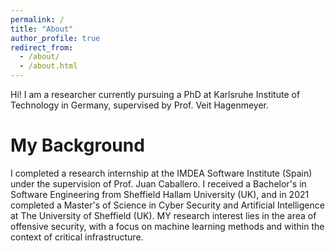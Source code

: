 ```yaml
---
permalink: /
title: "About"
author_profile: true
redirect_from: 
  - /about/
  - /about.html
---
```


Hi! I am a researcher currently pursuing a PhD at Karlsruhe Institute of Technology in Germany, supervised by Prof. Veit Hagenmeyer. 

My Background
======
I completed a research internship at the IMDEA Software Institute (Spain) under the supervision of Prof. Juan Caballero. I received a Bachelor's in Software Engineering from Sheffield Hallam University (UK), and in 2021 completed a Master's of Science in Cyber Security and Artificial Intelligence at The University of Sheffield (UK). MY research interest lies in the area of offensive security, with a focus on machine learning methods and within the context of critical infrastructure.
